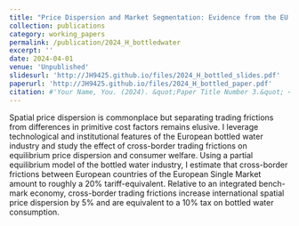 ```yaml
---
title: "Price Dispersion and Market Segmentation: Evidence from the EU Bottled Water Industry"
collection: publications
category: working_papers
permalink: /publication/2024_H_bottledwater
excerpt: ''
date: 2024-04-01
venue: 'Unpublished'
slidesurl: 'http://JH9425.github.io/files/2024_H_bottled_slides.pdf'
paperurl: 'http://JH9425.github.io/files/2024_H_bottled_paper.pdf'
citation: #'Your Name, You. (2024). &quot;Paper Title Number 3.&quot; <i>GitHub Journal of Bugs</i>. 1(3).'
---
```


Spatial price dispersion is commonplace but separating trading frictions from differences in primitive cost factors remains elusive. I leverage technological and institutional features of the European bottled water industry and study the effect of cross-border trading frictions on equilibrium price dispersion and consumer welfare. Using a partial equilibrium model of the bottled water industry, I estimate that cross-border frictions between European countries of the European Single Market amount to roughly a 20% tariff-equivalent. Relative to an integrated bench- mark economy, cross-border trading frictions increase international spatial price dispersion by 5% and are equivalent to a 10% tax on bottled water consumption.
